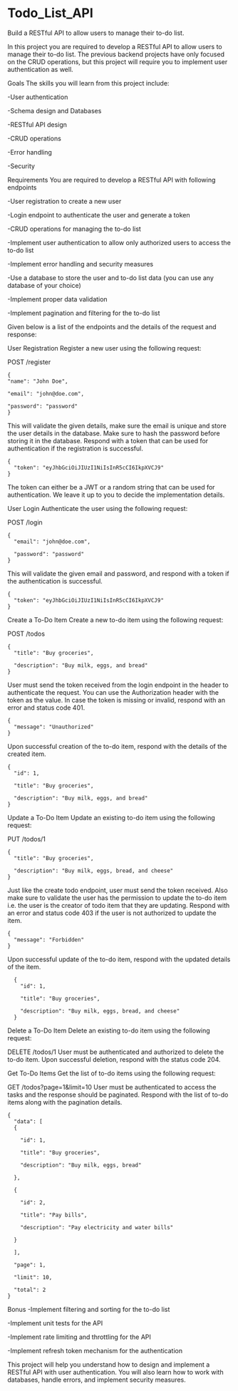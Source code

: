 # Todo_List_API
Build a RESTful API to allow users to manage their to-do list.

In this project you are required to develop a RESTful API to allow users to manage their to-do list. The previous backend projects have only focused on the CRUD operations, but this project will require you to implement user authentication as well.

Goals
The skills you will learn from this project include:

-User authentication

-Schema design and Databases

-RESTful API design

-CRUD operations

-Error handling

-Security

Requirements
You are required to develop a RESTful API with following endpoints

-User registration to create a new user

-Login endpoint to authenticate the user and generate a token

-CRUD operations for managing the to-do list

-Implement user authentication to allow only authorized users to access the to-do list

-Implement error handling and security measures

-Use a database to store the user and to-do list data (you can use any database of your choice)

-Implement proper data validation

-Implement pagination and filtering for the to-do list

Given below is a list of the endpoints and the details of the request and response:

User Registration
Register a new user using the following request:

POST /register

    {
    "name": "John Doe",
  
    "email": "john@doe.com",
  
    "password": "password"
    }

This will validate the given details, make sure the email is unique and store the user details in the database. Make sure to hash the password before storing it in the database. Respond with a token that can be used for authentication if the registration is successful.


    {
      "token": "eyJhbGciOiJIUzI1NiIsInR5cCI6IkpXVCJ9"
    }

The token can either be a JWT or a random string that can be used for authentication. We leave it up to you to decide the implementation details.

User Login
Authenticate the user using the following request:

POST /login

    {
      "email": "john@doe.com",
    
      "password": "password"
    }

This will validate the given email and password, and respond with a token if the authentication is successful.


    {
      "token": "eyJhbGciOiJIUzI1NiIsInR5cCI6IkpXVCJ9"
    }

Create a To-Do Item
Create a new to-do item using the following request:

POST /todos

    {
      "title": "Buy groceries",
      
      "description": "Buy milk, eggs, and bread"
    }

User must send the token received from the login endpoint in the header to authenticate the request. You can use the Authorization header with the token as the value. In case the token is missing or invalid, respond with an error and status code 401.


    {
      "message": "Unauthorized"
    }

Upon successful creation of the to-do item, respond with the details of the created item.


    {
      "id": 1,
    
      "title": "Buy groceries",
    
      "description": "Buy milk, eggs, and bread"
    }

Update a To-Do Item
Update an existing to-do item using the following request:

PUT /todos/1

    {
      "title": "Buy groceries",
    
      "description": "Buy milk, eggs, bread, and cheese"
    }

Just like the create todo endpoint, user must send the token received. Also make sure to validate the user has the permission to update the to-do item i.e. the user is the creator of todo item that they are updating. Respond with an error and status code 403 if the user is not authorized to update the item.


    {
      "message": "Forbidden"
    }

Upon successful update of the to-do item, respond with the updated details of the item.


      {
        "id": 1,
      
        "title": "Buy groceries",
      
        "description": "Buy milk, eggs, bread, and cheese"
      }

Delete a To-Do Item
Delete an existing to-do item using the following request:

DELETE /todos/1
User must be authenticated and authorized to delete the to-do item. Upon successful deletion, respond with the status code 204.

Get To-Do Items
Get the list of to-do items using the following request:

GET /todos?page=1&limit=10
User must be authenticated to access the tasks and the response should be paginated. Respond with the list of to-do items along with the pagination details.


    {
      "data": [
      {
      
        "id": 1,
        
        "title": "Buy groceries",
        
        "description": "Buy milk, eggs, bread"
        
      },
      
      {
      
        "id": 2,
        
        "title": "Pay bills",
        
        "description": "Pay electricity and water bills"
        
      }
      
      ],
    
      "page": 1,
    
      "limit": 10,
    
      "total": 2
    }

Bonus
-Implement filtering and sorting for the to-do list

-Implement unit tests for the API

-Implement rate limiting and throttling for the API

-Implement refresh token mechanism for the authentication

This project will help you understand how to design and implement a RESTful API with user authentication. You will also learn how to work with databases, handle errors, and implement security measures.
